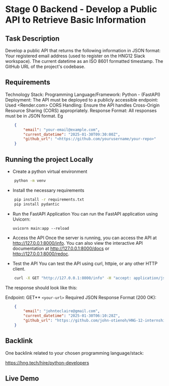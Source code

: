 # Stage 0 Backend - Develop a Public API to Retrieve Basic Information

## Task Description

Develop a public API that returns the following information in JSON format:
Your registered email address (used to register on the HNG12 Slack workspace).
The current datetime as an ISO 8601 formatted timestamp.
The GitHub URL of the project's codebase.

## Requirements

Technology Stack:
Programming Language/Framework: Python - (FastAPI)
Deployment: The API must be deployed to a publicly accessible endpoint: Used <Render.com>
CORS Handling: Ensure the API handles Cross-Origin Resource Sharing (CORS) appropriately.
Response Format: All responses must be in JSON format.
Eg

```json
    {
        "email": "your-email@example.com",
        "current_datetime": "2025-01-30T09:30:00Z",
        "github_url": "<https://github.com/yourusername/your-repo>"
    }
```

## Running the project Locally

- Create a python virtual environment

```bash
    python -m venv
```

- Install the necessary requirements

```bash
    pip install -r requirements.txt
    pip install pydantic
```

- Run the FastAPI Application
You can run the FastAPI application using Uvicorn:

    ```uvicorn main:app --reload```

- Access the API
Once the server is running, you can access the API at <http://127.0.0.1:8000/info>.
You can also view the interactive API documentation at <http://127.0.0.1:8000/docs> or <http://127.0.0.1:8000/redoc>.

- Test the API
You can test the API using curl, httpie, or any other HTTP client.

```bash
    curl -X GET "http://127.0.0.1:8000/info" -H "accept: application/json"
```

The response should look like this:

Endpoint: GET** ```<your-url>```
Required JSON Response Format (200 OK):

```json
    {
        "email": "johnteclaire@gmail.com",
        "current_datetime": "2025-01-30T06:10:28Z",
        "github_url": "https://github.com/john-otienoh/HNG-12-internship"
    }
```

## Backlink

One backlink related to your chosen programming language/stack:

<https://hng.tech/hire/python-developers>

## Live Demo

